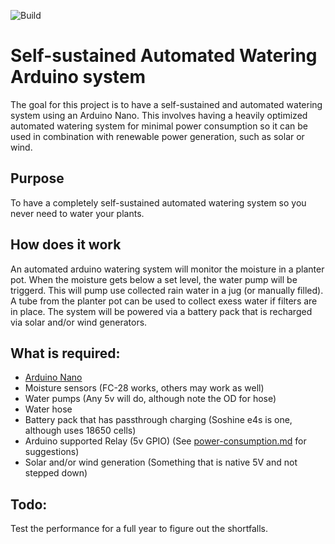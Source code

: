 ![Build](https://github.com/Boby360/Self-Auto-Watering-Arduino/actions/workflows/superlinter.yml/badge.svg)
# Self-sustained Automated Watering Arduino system
The goal for this project is to have a self-sustained and automated watering system using an Arduino Nano.
This involves having a heavily optimized automated watering system for minimal power consumption so it can be used in combination with renewable power generation, such as solar or wind.

## Purpose
To have a completely self-sustained automated watering system so you never need to water your plants.

## How does it work
An automated arduino watering system will monitor the moisture in a planter pot. When the moisture gets below a set level, the water pump will be triggerd. This will pump use collected rain water in a jug (or manually filled). A tube from the planter pot can be used to collect exess water if filters are in place. The system will be powered via a battery pack that is recharged via solar and/or wind generators.

## What is required:
- [Arduino Nano](https://store-usa.arduino.cc/products/arduino-nano?selectedStore=us)
- Moisture sensors (FC-28 works, others may work as well)
- Water pumps (Any 5v will do, although note the OD for hose)
- Water hose
- Battery pack that has passthrough charging (Soshine e4s is one, although uses 18650 cells)
- Arduino supported Relay (5v GPIO) (See [power-consumption.md](https://github.com/Boby360/Self-Auto-Watering-Arduino/blob/main/power-consumption.md) for suggestions)
- Solar and/or wind generation (Something that is native 5V and not stepped down)



## Todo:
Test the performance for a full year to figure out the shortfalls.
